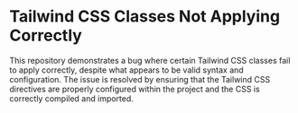 # Tailwind CSS Classes Not Applying Correctly
This repository demonstrates a bug where certain Tailwind CSS classes fail to apply correctly, despite what appears to be valid syntax and configuration.  The issue is resolved by ensuring that the Tailwind CSS directives are properly configured within the project and the CSS is correctly compiled and imported.